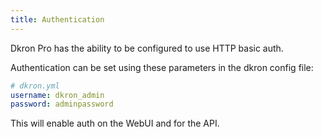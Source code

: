 ```yaml
---
title: Authentication
---
```


Dkron Pro has the ability to be configured to use HTTP basic auth.

Authentication can be set using these parameters in the dkron config file:

```yaml
# dkron.yml
username: dkron_admin
password: adminpassword
```

This will enable auth on the WebUI and for the API.
